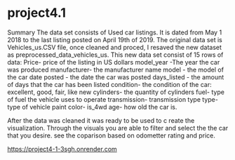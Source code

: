 # project4.1
Summary The data set consists of Used car listings. It is dated from May 1 2018 to the last listing posted on April 19th of 2019. The original data set is Vehicles_us.CSV file, once cleaned and proced, I resaved the new dataset as preprocessed_data_vehicles_us. This new data set consist of 15 rows of data: Price- price of the listing in US dollars model_year -The year the car was produced manufacturer- the manufacturer name model - the model of the car date posted - the date the car was posted days_listed - the amount of days that the car has been listed condition- the condition of the car: excellent, good, fair, like new cylinders- the quantity of cylinders fuel- type of fuel the vehicle uses to operate transmission- transmission type type- type of vehicle paint color- is_4wd age- how old the car is.

After the data was cleaned it was ready to be used to c reate the visualization. Through the visuals you are able to filter and select the the car that you desire. see the coparison based on odometter rating and price.


https://project4-1-3sgh.onrender.com
